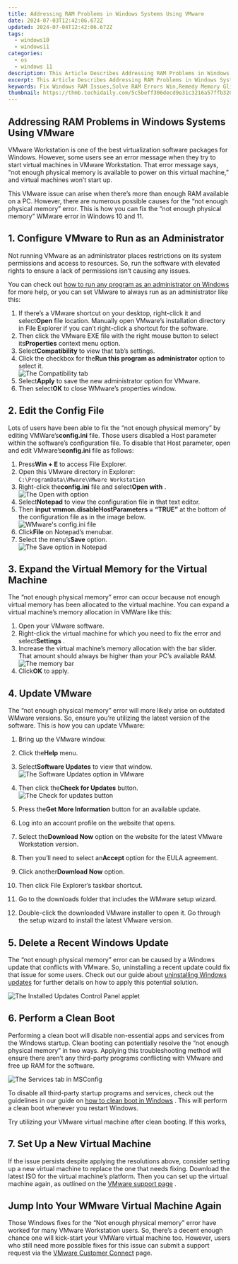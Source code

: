 ```yaml
---
title: Addressing RAM Problems in Windows Systems Using VMware
date: 2024-07-03T12:42:06.672Z
updated: 2024-07-04T12:42:06.672Z
tags:
  - windows10
  - windows11
categories:
  - os
  - windows 11
description: This Article Describes Addressing RAM Problems in Windows Systems Using VMware
excerpt: This Article Describes Addressing RAM Problems in Windows Systems Using VMware
keywords: Fix Windows RAM Issues,Solve RAM Errors Win,Remedy Memory Glitches PC,Tackle VMware RAM Concerns,Troubleshoot Windows RAM,Overcome RAM Faults OS,Rectify Memory Failures Win
thumbnail: https://thmb.techidaily.com/5c5beff306decd9e31c3216a57ffb320c5012e1719fd0426ca459ec8dc06e9a5.jpg
---
```


## Addressing RAM Problems in Windows Systems Using VMware

 VMware Workstation is one of the best virtualization software packages for Windows. However, some users see an error message when they try to start virtual machines in VMware Workstation. That error message says, “not enough physical memory is available to power on this virtual machine,” and virtual machines won’t start up.

 This VMware issue can arise when there’s more than enough RAM available on a PC. However, there are numerous possible causes for the “not enough physical memory” error. This is how you can fix the “not enough physical memory” WMware error in Windows 10 and 11.

## 1\. Configure VMware to Run as an Administrator

 Not running VMware as an administrator places restrictions on its system permissions and access to resources. So, run the software with elevated rights to ensure a lack of permissions isn’t causing any issues.

 You can check out [how to run any program as an administrator on Windows](https://www.makeuseof.com/tag/ways-to-run-a-program-as-administrator-in-windows/) for more help, or you can set VMware to always run as an administrator like this:

1. If there’s a VMware shortcut on your desktop, right-click it and select**Open** file location. Manually open VMware’s installation directory in File Explorer if you can’t right-click a shortcut for the software.
2. Then click the VMware EXE file with the right mouse button to select its**Properties** context menu option.
3. Select**Compatibility** to view that tab’s settings.
4. Click the checkbox for the**Run this program as administrator** option to select it.  
![The Compatibility tab](https://static1.makeuseofimages.com/wordpress/wp-content/uploads/2022/11/the-compatibility-tab2.jpg)
5. Select**Apply** to save the new administrator option for VMware.
6. Then select**OK** to close WMware’s properties window.

## 2\. Edit the Config File

 Lots of users have been able to fix the “not enough physical memory” by editing VMWare’s**config.ini** file. Those users disabled a Host parameter within the software’s configuration file. To disable that Host parameter, open and edit VMware’s**config.ini** file as follows:

1. Press**Win + E** to access File Explorer.
2. Open this VMware directory in Explorer:  
`C:\ProgramData\VMware\VMware Workstation`
3. Right-click the**config.ini** file and select**Open with** .  
![The Open with option](https://static1.makeuseofimages.com/wordpress/wp-content/uploads/2022/11/the-open-with-option.jpg)
4. Select**Notepad** to view the configuration file in that text editor.
5. Then **input vmmon.disableHostParameters = “TRUE”** at the bottom of the configuration file as in the image below.  
![WMware's config.ini file](https://static1.makeuseofimages.com/wordpress/wp-content/uploads/2022/11/the-config-ini-file.jpg)
6. Click**File** on Notepad’s menubar.
7. Select the menu’s**Save** option.  
![The Save option in Notepad](https://static1.makeuseofimages.com/wordpress/wp-content/uploads/2022/11/the-save-option-in-notepad.jpg)

## 3\. Expand the Virtual Memory for the Virtual Machine

 The “not enough physical memory” error can occur because not enough virtual memory has been allocated to the virtual machine. You can expand a virtual machine’s memory allocation in VMWare like this:

1. Open your VMware software.
2. Right-click the virtual machine for which you need to fix the error and select**Settings** .
3. Increase the virtual machine’s memory allocation with the bar slider. That amount should always be higher than your PC’s available RAM.  
![The memory bar](https://static1.makeuseofimages.com/wordpress/wp-content/uploads/2022/11/the-memory-bar.jpg)
4. Click**OK** to apply.

## 4\. Update VMware

 The “not enough physical memory” error will more likely arise on outdated WMware versions. So, ensure you’re utilizing the latest version of the software. This is how you can update VMware:

1. Bring up the VMware window.
2. Click the**Help** menu.
3. Select**Software Updates** to view that window.  
![The Software Updates option in VMware](https://static1.makeuseofimages.com/wordpress/wp-content/uploads/2022/11/the-software-updates-option.jpg)
4. Then click the**Check for Updates** button.  
![The Check for updates button](https://static1.makeuseofimages.com/wordpress/wp-content/uploads/2022/11/the-check-for-updates-option4.jpg)
5. Press the**Get More Information** button for an available update.

1. Log into an account profile on the website that opens.
2. Select the**Download Now** option on the website for the latest VMware Workstation version.
3. Then you’ll need to select an**Accept** option for the EULA agreement.
4. Click another**Download Now** option.
5. Then click File Explorer’s taskbar shortcut.
6. Go to the downloads folder that includes the WMware setup wizard.
7. Double-click the downloaded VMware installer to open it. Go through the setup wizard to install the latest VMware version.

## 5\. Delete a Recent Windows Update

 The “not enough physical memory” error can be caused by a Windows update that conflicts with VMware. So, uninstalling a recent update could fix that issue for some users. Check out our guide about [uninstalling Windows updates](https://www.makeuseof.com/windows-11-uninstall-updates/) for further details on how to apply this potential solution.

![The Installed Updates Control Panel applet](https://static1.makeuseofimages.com/wordpress/wp-content/uploads/2022/11/the-uninstall-update-option.jpg)

## 6\. Perform a Clean Boot

 Performing a clean boot will disable non-essential apps and services from the Windows startup. Clean booting can potentially resolve the “not enough physical memory” in two ways. Applying this troubleshooting method will ensure there aren’t any third-party programs conflicting with VMware and free up RAM for the software.

![The Services tab in MSConfig](https://static1.makeuseofimages.com/wordpress/wp-content/uploads/2022/11/the-services-tab-in-msconfig.jpg)

 To disable all third-party startup programs and services, check out the guidelines in our guide on [how to clean boot in Windows](https://www.makeuseof.com/clean-boot-windows-11/) . This will perform a clean boot whenever you restart Windows.

 Try utilizing your VMware virtual machine after clean booting. If this works,

## 7\. Set Up a New Virtual Machine

 If the issue persists despite applying the resolutions above, consider setting up a new virtual machine to replace the one that needs fixing. Download the latest ISO for the virtual machine’s platform. Then you can set up the virtual machine again, as outlined on the [VMware support page](https://kb.vmware.com/s/article/1018415) .

## Jump Into Your WMware Virtual Machine Again

 Those Windows fixes for the “Not enough physical memory” error have worked for many VMware Workstation users. So, there’s a decent enough chance one will kick-start your VMWare virtual machine too. However, users who still need more possible fixes for this issue can submit a support request via the [VMware Customer Connect](https://customerconnect.vmware.com/home?bmctx=89E60DF848C641FD518EB9F6B9A6E5334F602FA3A762B409625CD531863AC847&password=secure%5Fstring&contextType=external&username=string&challenge%5Furl=https:%2F%2Fcustomerconnect.vmware.com%2Fhome&request%5Fid=-8453692679675997712&authn%5Ftry%5Fcount=0&locale=en%5FGB&resource%5Furl=https%253A%252F%252Fcustomerconnect.vmware.com%252Fweb%252Fvmware%252Fchecksession) page.

<ins class="adsbygoogle"
     style="display:block"
     data-ad-format="autorelaxed"
     data-ad-client="ca-pub-7571918770474297"
     data-ad-slot="1223367746"></ins>



<ins class="adsbygoogle"
     style="display:block"
     data-ad-client="ca-pub-7571918770474297"
     data-ad-slot="8358498916"
     data-ad-format="auto"
     data-full-width-responsive="true"></ins>


